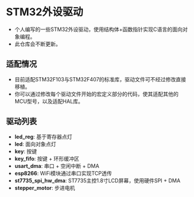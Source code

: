 # STM32外设驱动

- 个人编写的一些STM32外设驱动，使用结构体+函数指针实现C语言的面向对象编程。
- 此仓库会不断更新。

## 适配情况

- 目前适配STM32F103与STM32F407的标准库，驱动文件可不经过修改直接移植。
- 你可以通过修改每个驱动文件开始的宏定义部分的代码，使其适配其他的MCU型号，以及适配HAL库。

## 驱动列表

- **led_reg**: 基于寄存器点灯
- **led**: 面向对象点灯
- **key**: 按键
- **key_fifo**: 按键 + 环形缓冲区
- **usart_dma**: 串口 + 空闲中断 + DMA
- **esp8266**: WiFi模块通过串口实现TCP透传
- **st7735_spi_hw_dma**: ST7735主控1.8寸LCD屏幕，使用硬件SPI + DMA
- **stepper_motor**: 步进电机
